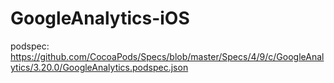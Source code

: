 # GoogleAnalytics-iOS

podspec: https://github.com/CocoaPods/Specs/blob/master/Specs/4/9/c/GoogleAnalytics/3.20.0/GoogleAnalytics.podspec.json
